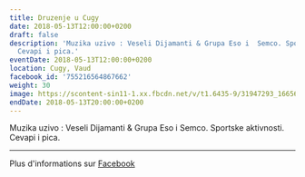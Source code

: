 ```yaml
---
title: Druzenje u Cugy
date: 2018-05-13T12:00:00+0200
draft: false
description: 'Muzika uzivo : Veseli Dijamanti & Grupa Eso i  Semco. Sportske aktivnosti.
  Cevapi i pica.'
eventDate: 2018-05-13T12:00:00+0200
location: Cugy, Vaud
facebook_id: '755216564867662'
weight: 30
image: https://scontent-sin11-1.xx.fbcdn.net/v/t1.6435-9/31947293_1665614486867697_1159691004425535488_n.jpg?_nc_cat=104&ccb=1-7&_nc_sid=9e60e4&_nc_ohc=fAc_Mk9pCH0Q7kNvwED6Usp&_nc_oc=AdmEqW_BTDgcVuzb0vvCxpP0Jf0wjSW5VFYNBf4xelr_Z9xbe6wMxKnMWlrowm-_omE&_nc_zt=23&_nc_ht=scontent-sin11-1.xx&edm=ABTKTjYEAAAA&_nc_gid=HNqQNB8Z-QRJxuzf_Wk9jw&oh=00_AfNHfFNIYyHl1W9T11mW3Phc5MVtWL9c2xbbv_h7tIWv-A&oe=688E9C5A
endDate: 2018-05-13T20:00:00+0200
---
```


Muzika uzivo : Veseli Dijamanti & Grupa Eso i  Semco. Sportske aktivnosti. Cevapi i pica.

---

Plus d'informations sur [Facebook](https://facebook.com/events/755216564867662)